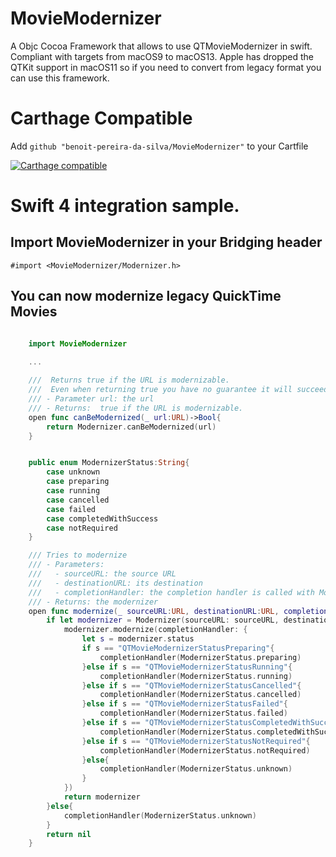 # MovieModernizer

A Objc Cocoa Framework that allows to use QTMovieModernizer in swift. Compliant with targets from macOS9 to macOS13. Apple has dropped the QTKit support in macOS11 so if you need to convert from legacy format you can use this framework.


# Carthage Compatible

Add  `github "benoit-pereira-da-silva/MovieModernizer"` to your Cartfile


[![Carthage compatible](https://img.shields.io/badge/Carthage-compatible-4BC51D.svg?style=flat)](https://github.com/Carthage/Carthage)


# Swift 4 integration sample.

## Import MovieModernizer in your Bridging header

```
#import <MovieModernizer/Modernizer.h>
```

## You can now modernize legacy QuickTime Movies


```swift

    import MovieModernizer
    
    ...

 	///  Returns true if the URL is modernizable.
    ///  Even when returning true you have no guarantee it will succeed
    /// - Parameter url: the url
    /// - Returns:  true if the URL is modernizable.
    open func canBeModernized(_ url:URL)->Bool{
        return Modernizer.canBeModernized(url)
    }


    public enum ModernizerStatus:String{
        case unknown
        case preparing
        case running
        case cancelled
        case failed
        case completedWithSuccess
        case notRequired
    }

    /// Tries to modernize
    /// - Parameters:
    ///   - sourceURL: the source URL
    ///   - destinationURL: its destination
    ///   - completionHandler: the completion handler is called with ModernizerStatus.unknown if the modernizer fails to be initialized
    /// - Returns: the modernizer
    open func modernize(_ sourceURL:URL, destinationURL:URL, completionHandler:@escaping(_ status:ModernizerStatus)->())->Modernizer?{
        if let modernizer = Modernizer(sourceURL: sourceURL, destinationURL: destinationURL){
            modernizer.modernize(completionHandler: {
                let s = modernizer.status
                if s == "QTMovieModernizerStatusPreparing"{
                    completionHandler(ModernizerStatus.preparing)
                }else if s == "QTMovieModernizerStatusRunning"{
                    completionHandler(ModernizerStatus.running)
                }else if s == "QTMovieModernizerStatusCancelled"{
                    completionHandler(ModernizerStatus.cancelled)
                }else if s == "QTMovieModernizerStatusFailed"{
                    completionHandler(ModernizerStatus.failed)
                }else if s == "QTMovieModernizerStatusCompletedWithSuccess"{
                    completionHandler(ModernizerStatus.completedWithSuccess)
                }else if s == "QTMovieModernizerStatusNotRequired"{
                    completionHandler(ModernizerStatus.notRequired)
                }else{
                    completionHandler(ModernizerStatus.unknown)
                }
            })
            return modernizer
        }else{
            completionHandler(ModernizerStatus.unknown)
        }
        return nil
    }


```

